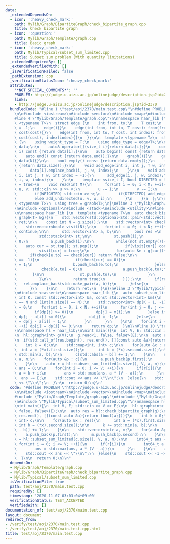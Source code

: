 ```yaml
---
data:
  _extendedDependsOn:
  - icon: ':heavy_check_mark:'
    path: Mylib/Graph/BipartiteGraph/check_bipartite_graph.cpp
    title: Check bipartite graph
  - icon: ':question:'
    path: Mylib/Graph/Template/graph.cpp
    title: Basic graph
  - icon: ':heavy_check_mark:'
    path: Mylib/Typical/subset_sum_limited.cpp
    title: Subset sum problem (With quantity limitations)
  _extendedRequiredBy: []
  _extendedVerifiedWith: []
  _isVerificationFailed: false
  _pathExtension: cpp
  _verificationStatusIcon: ':heavy_check_mark:'
  attributes:
    '*NOT_SPECIAL_COMMENTS*': ''
    PROBLEM: http://judge.u-aizu.ac.jp/onlinejudge/description.jsp?id=2370
    links:
    - http://judge.u-aizu.ac.jp/onlinejudge/description.jsp?id=2370
  bundledCode: "#line 1 \"test/aoj/2370/main.test.cpp\"\n#define PROBLEM \"http://judge.u-aizu.ac.jp/onlinejudge/description.jsp?id=2370\"\
    \n\n#include <iostream>\n#include <vector>\n#include <map>\n#include <algorithm>\n\
    #line 4 \"Mylib/Graph/Template/graph.cpp\"\n\nnamespace haar_lib {\n  template\
    \ <typename T>\n  struct edge {\n    int from, to;\n    T cost;\n    int index\
    \ = -1;\n    edge(){}\n    edge(int from, int to, T cost): from(from), to(to),\
    \ cost(cost){}\n    edge(int from, int to, T cost, int index): from(from), to(to),\
    \ cost(cost), index(index){}\n  };\n\n  template <typename T>\n  struct graph\
    \ {\n    using weight_type = T;\n    using edge_type = edge<T>;\n\n    std::vector<std::vector<edge<T>>>\
    \ data;\n\n    auto& operator[](size_t i){return data[i];}\n    const auto& operator[](size_t\
    \ i) const {return data[i];}\n\n    auto begin() const {return data.begin();}\n\
    \    auto end() const {return data.end();}\n\n    graph(){}\n    graph(int N):\
    \ data(N){}\n\n    bool empty() const {return data.empty();}\n    int size() const\
    \ {return data.size();}\n\n    void add_edge(int i, int j, T w, int index = -1){\n\
    \      data[i].emplace_back(i, j, w, index);\n    }\n\n    void add_undirected(int\
    \ i, int j, T w, int index = -1){\n      add_edge(i, j, w, index);\n      add_edge(j,\
    \ i, w, index);\n    }\n\n    template <size_t I, bool DIRECTED = true, bool WEIGHTED\
    \ = true>\n    void read(int M){\n      for(int i = 0; i < M; ++i){\n        int\
    \ u, v; std::cin >> u >> v;\n        u -= I;\n        v -= I;\n        T w = 1;\n\
    \        if(WEIGHTED) std::cin >> w;\n        if(DIRECTED) add_edge(u, v, w, i);\n\
    \        else add_undirected(u, v, w, i);\n      }\n    }\n  };\n\n  template\
    \ <typename T>\n  using tree = graph<T>;\n}\n#line 3 \"Mylib/Graph/BipartiteGraph/check_bipartite_graph.cpp\"\
    \n#include <optional>\n#include <stack>\n#include <utility>\n#line 7 \"Mylib/Graph/BipartiteGraph/check_bipartite_graph.cpp\"\
    \n\nnamespace haar_lib {\n  template <typename T>\n  auto check_bipartite_graph(const\
    \ graph<T> &g){\n    std::vector<std::optional<std::pair<std::vector<int>, std::vector<int>>>>\
    \ ret;\n\n    const int N = g.size();\n\n    std::vector<int> check(N, -1);\n\
    \    std::vector<bool> visit(N);\n\n    for(int i = 0; i < N; ++i){\n      if(visit[i])\
    \ continue;\n\n      std::vector<int> a, b;\n\n      bool res =\n        [&](){\n\
    \          std::stack<int> st;\n\n          st.push(i);\n          check[i] =\
    \ 0;\n          a.push_back(i);\n\n          while(not st.empty()){\n        \
    \    auto cur = st.top(); st.pop();\n            if(visit[cur]) continue;\n  \
    \          visit[cur] = true;\n\n            for(auto &e : g[cur]){\n        \
    \      if(check[e.to] == check[cur]) return false;\n\n              if(check[e.to]\
    \ == -1){\n                if(check[cur] == 0){\n                  check[e.to]\
    \ = 1;\n                  b.push_back(e.to);\n                }else{\n       \
    \           check[e.to] = 0;\n                  a.push_back(e.to);\n         \
    \       }\n\n                st.push(e.to);\n              }\n            }\n\
    \          }\n\n          return true;\n        }();\n\n      if(res){\n     \
    \   ret.emplace_back(std::make_pair(a, b));\n      }else{\n        ret.emplace_back();\n\
    \      }\n    }\n\n    return ret;\n  }\n}\n#line 3 \"Mylib/Typical/subset_sum_limited.cpp\"\
    \n#include <cassert>\n\nnamespace haar_lib {\n  auto subset_sum_limited(int N,\
    \ int K, const std::vector<int> &a, const std::vector<int> &m){\n    assert((int)a.size()\
    \ == N and (int)m.size() == N);\n    std::vector<int> dp(K + 1, -1);\n\n    dp[0]\
    \ = 0;\n    for(int i = 0; i < N; ++i){\n      for(int j = 0; j <= K; ++j){\n\
    \        if(dp[j] >= 0){\n          dp[j] = m[i];\n        }else if(j < a[i] or\
    \ dp[j - a[i]] <= 0){\n          dp[j] = -1;\n        }else{\n          dp[j]\
    \ = dp[j - a[i]] - 1;\n        }\n      }\n    }\n\n    for(int i = 0; i <= K;\
    \ ++i) dp[i] = dp[i] >= 0;\n\n    return dp;\n  }\n}\n#line 10 \"test/aoj/2370/main.test.cpp\"\
    \n\nnamespace hl = haar_lib;\n\nint main(){\n  int V, E; std::cin >> V >> E;\n\
    \n  hl::graph<int> g(V);\n  g.read<1, false, false>(E);\n\n  auto res = hl::check_bipartite_graph(g);\n\
    \n  if(std::all_of(res.begin(), res.end(), [](const auto &a){return (bool)a;})){\n\
    \    int k = 0;\n\n    std::map<int, int> c;\n\n    for(auto &x : res){\n    \
    \  int a = (*x).first.size();\n      int b = (*x).second.size();\n\n      k +=\
    \ std::min(a, b);\n\n      c[std::abs(a - b)] += 1;\n    }\n\n    std::vector<int>\
    \ a, m;\n    for(auto &p : c){\n      a.push_back(p.first);\n      m.push_back(p.second);\n\
    \    }\n\n    auto r = hl::subset_sum_limited(c.size(), V, a, m);\n\n    int64_t\
    \ ans = 0;\n\n    for(int i = 0; i <= V; ++i){\n      if(r[i]){\n        int64_t\
    \ a = k + i;\n        ans = std::max(ans, a * (V - a));\n      }\n    }\n\n  \
    \  ans -= E;\n    std::cout << ans << \"\\n\";\n  }else{\n    std::cout << -1\
    \ << \"\\n\";\n  }\n\n  return 0;\n}\n"
  code: "#define PROBLEM \"http://judge.u-aizu.ac.jp/onlinejudge/description.jsp?id=2370\"\
    \n\n#include <iostream>\n#include <vector>\n#include <map>\n#include <algorithm>\n\
    #include \"Mylib/Graph/Template/graph.cpp\"\n#include \"Mylib/Graph/BipartiteGraph/check_bipartite_graph.cpp\"\
    \n#include \"Mylib/Typical/subset_sum_limited.cpp\"\n\nnamespace hl = haar_lib;\n\
    \nint main(){\n  int V, E; std::cin >> V >> E;\n\n  hl::graph<int> g(V);\n  g.read<1,\
    \ false, false>(E);\n\n  auto res = hl::check_bipartite_graph(g);\n\n  if(std::all_of(res.begin(),\
    \ res.end(), [](const auto &a){return (bool)a;})){\n    int k = 0;\n\n    std::map<int,\
    \ int> c;\n\n    for(auto &x : res){\n      int a = (*x).first.size();\n     \
    \ int b = (*x).second.size();\n\n      k += std::min(a, b);\n\n      c[std::abs(a\
    \ - b)] += 1;\n    }\n\n    std::vector<int> a, m;\n    for(auto &p : c){\n  \
    \    a.push_back(p.first);\n      m.push_back(p.second);\n    }\n\n    auto r\
    \ = hl::subset_sum_limited(c.size(), V, a, m);\n\n    int64_t ans = 0;\n\n   \
    \ for(int i = 0; i <= V; ++i){\n      if(r[i]){\n        int64_t a = k + i;\n\
    \        ans = std::max(ans, a * (V - a));\n      }\n    }\n\n    ans -= E;\n\
    \    std::cout << ans << \"\\n\";\n  }else{\n    std::cout << -1 << \"\\n\";\n\
    \  }\n\n  return 0;\n}\n"
  dependsOn:
  - Mylib/Graph/Template/graph.cpp
  - Mylib/Graph/BipartiteGraph/check_bipartite_graph.cpp
  - Mylib/Typical/subset_sum_limited.cpp
  isVerificationFile: true
  path: test/aoj/2370/main.test.cpp
  requiredBy: []
  timestamp: '2020-11-07 03:03:04+09:00'
  verificationStatus: TEST_ACCEPTED
  verifiedWith: []
documentation_of: test/aoj/2370/main.test.cpp
layout: document
redirect_from:
- /verify/test/aoj/2370/main.test.cpp
- /verify/test/aoj/2370/main.test.cpp.html
title: test/aoj/2370/main.test.cpp
---
```

